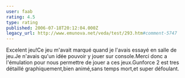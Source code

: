 ```yaml
---
user: faab
rating: 4.5
type: rating
published: 2006-07-18T20:12:04.000Z
legacy_url: http://www.emunova.net/veda/test/293.htm#comment-5747
---
```

Excelent jeu!Ce jeu m'avait marqué quand je l'avais essayé en salle de jeu.Je n'avais qu'un idée pouvoir y jouer sur console.Merci donc a l'émulation pour nous permettre de jouer a ces jeux.Gunforce 2 est tres détaillé graphiquement,bien animé,sans temps mort,et super défoulant.